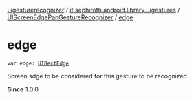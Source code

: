 [uigesturerecognizer](../../index.md) / [it.sephiroth.android.library.uigestures](../index.md) / [UIScreenEdgePanGestureRecognizer](index.md) / [edge](./edge.md)

# edge

`var edge: `[`UIRectEdge`](../-u-i-rect-edge/index.md)

Screen sdge to be considered for this gesture to be recognized

**Since**
1.0.0

